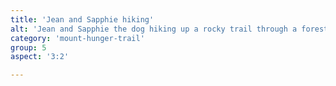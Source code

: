 ```yaml
---
title: 'Jean and Sapphie hiking'
alt: 'Jean and Sapphie the dog hiking up a rocky trail through a forest'
category: 'mount-hunger-trail'
group: 5
aspect: '3:2'

---
```

